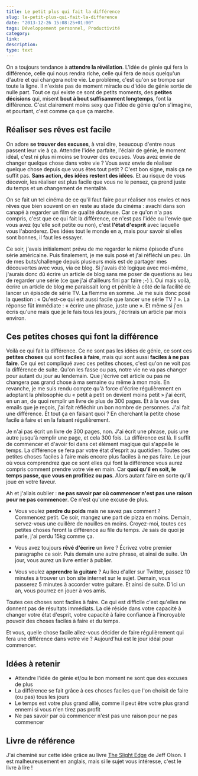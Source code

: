 ```yaml
---
title: Le petit plus qui fait la différence
slug: le-petit-plus-qui-fait-la-difference
date: "2013-12-26 15:08:25+01:00"
tags: Développement personnel, Productivité
category: 
link: 
description: 
type: text
---
```


On a toujours tendance à __attendre la révélation__. L'idée de génie qui fera la différence, celle qui nous rendra riche, celle qui fera de nous quelqu'un d'autre et qui changera notre vie. Le problème, c'est qu'on se trompe sur toute la ligne. Il n'existe pas de moment miracle ou d'idée de génie sortie de nulle part. Tout ce qui existe ce sont de petits moments, des __petites décisions__ qui, misent __bout à bout suffisamment longtemps__, font la différence. C'est clairement moins sexy que l'idée de génie qu'on s'imagine, et pourtant, c'est comme ça que ça marche.
<!-- TEASER_END -->
## Réaliser ses rêves est facile

On adore __se trouver des excuses__, à vrai dire, beaucoup d'entre nous passent leur vie à ça. Attendre l'idée parfaite, l'éclair de génie, le moment idéal, c'est ni plus ni moins se trouver des excuses. Vous avez envie de changer quelque chose dans votre vie ? Vous avez envie de réaliser quelque chose depuis que vous êtes tout petit ? C'est bon signe, mais ça ne suffit pas. __Sans action, des idées restent des idées__. Et au risque de vous décevoir, les réaliser est plus facile que vous ne le pensez, ça prend juste du temps et un changement de mentalité.

On se fait un tel cinéma de ce qu'il faut faire pour réaliser nos envies et nos rêves que bien souvent on en reste au stade du cinéma : avachi dans son canapé à regarder un film de qualité douteuse. Car ce qu'on n'a pas compris, c'est que ce qui fait la différence, ce n'est pas l'idée ou l'envie que vous avez (qu'elle soit petite ou non), c'est __l'état d'esprit__ avec laquelle vous l'aborderez. Des idées tout le monde en a, mais pour savoir si elles sont bonnes, il faut les essayer.

Ce soir, j'avais initialement prévu de me regarder le nième épisode d'une série américaine. Puis finalement, je me suis posé et j'ai réfléchi un peu. Un de mes buts/challenge depuis plusieurs mois est de partager mes découvertes avec vous, via ce blog. Si j'avais été logique avec moi-même, j'aurais donc dû écrire un article de blog sans me poser de questions au lieu de regarder une série (ce que j'ai d'ailleurs fini par faire ;-) ). Oui mais voilà, écrire un article de blog me paraissait long et pénible à côté de la facilité de lancer un épisode de série TV. La flemme en somme. Je me suis donc posé la question : « Qu'est-ce qui est aussi facile que lancer une série TV ? ». La réponse fût immédiate : « écrire une phrase, juste une ». Et même si j'en écris qu'une mais que je le fais tous les jours, j'écrirais un article par mois environ.

## Ces petites choses qui font la différence

Voilà ce qui fait la différence. Ce ne sont pas les idées de génie, ce sont ces __petites choses__ qui sont __faciles à faire__, mais qui sont aussi __faciles à ne pas faire__. Ce qui est compliqué avec ces petites choses, c'est qu'on ne voit pas la différence de suite. Qu'on les fasse ou pas, notre vie ne va pas changer pour autant du jour au lendemain. Que j'écrive cet article ou pas ne changera pas grand chose à ma semaine ou même à mon mois. En revanche, je me suis rendu compte qu'à force d'écrire régulièrement en adoptant la philosophie du « petit à petit on devient moins petit » j'ai écrit, en un an, de quoi remplir un livre de plus de 300 pages. Et à la vue des emails que je reçois, j'ai fait réfléchir un bon nombre de personnes. J'ai fait une différence. Et tout ça en faisant quoi ? En cherchant la petite chose facile à faire et en la faisant régulièrement.

Je n'ai pas écrit un livre de 300 pages, non. J'ai écrit une phrase, puis une autre jusqu'à remplir une page, et cela 300 fois. La différence est là. Il suffit de commencer et d'avoir foi dans cet élément magique qui s'appelle le temps. La différence se fera par votre état d'esprit au quotidien. Toutes ces petites choses faciles à faire mais encore plus faciles à ne pas faire. Le jour où vous comprendrez que ce sont elles qui font la différence vous aurez compris comment prendre votre vie en main. Car __quoi qu'il en soit, le temps passe, que vous en profitiez ou pas__. Alors autant faire en sorte qu'il joue en votre faveur.

Ah et j'allais oublier : __ne pas savoir par où commencer n'est pas une raison pour ne pas commencer__. Ce n'est qu'une excuse de plus.

- Vous voulez __perdre du poids__ mais ne savez pas comment ? Commencez petit. Ce soir, mangez une part de pizza en moins. Demain, servez-vous une cuillère de nouilles en moins. Croyez-moi, toutes ces petites choses feront la différence au file du temps. Je sais de quoi je parle, j'ai perdu 15kg comme ça.

- Vous avez toujours __rêvé d'écrire__ un livre ? Écrivez votre premier paragraphe ce soir. Puis demain une autre phrase, et ainsi de suite. Un jour, vous aurez un livre entier à publier.

- Vous voulez __apprendre la guitare__ ? Au lieu d'aller sur Twitter, passez 10 minutes à trouver un bon site internet sur le sujet. Demain, vous passerez 5 minutes à accorder votre guitare. Et ainsi de suite. D'ici un an, vous pourrez en jouer à vos amis.

Toutes ces choses sont faciles à faire. Ce qui est difficile c'est qu'elles ne donnent pas de résultats immédiats. La clé réside dans votre capacité à changer votre état d'esprit, votre capacité à faire confiance à l'incroyable pouvoir des choses faciles à faire et du temps.

Et vous, quelle chose facile allez-vous décider de faire régulièrement qui fera une différence dans votre vie ? Aujourd'hui est le jour idéal pour commencer.


## Idées à retenir

- Attendre l'idée de génie et/ou le bon moment ne sont que des excuses de plus
- La différence se fait grâce à ces choses faciles que l'on choisit de faire (ou pas) tous les jours
- Le temps est votre plus grand allié, comme il peut être votre plus grand ennemi si vous n'en tirez pas profit
- Ne pas savoir par où commencer n'est pas une raison pour ne pas commencer

## Livre de référence

J'ai cheminé sur cette idée grâce au livre [The Slight Edge](http://www.amazon.fr/gp/product/1626340463/ref=as_li_qf_sp_asin_il_tl?ie=UTF8&amp;camp=1642&amp;creative=6746&amp;creativeASIN=1626340463&amp;linkCode=as2&amp;tag=vincjous-21) de Jeff Olson. Il est malheureusement en anglais, mais si le sujet vous intéresse, c'est le livre à lire !


